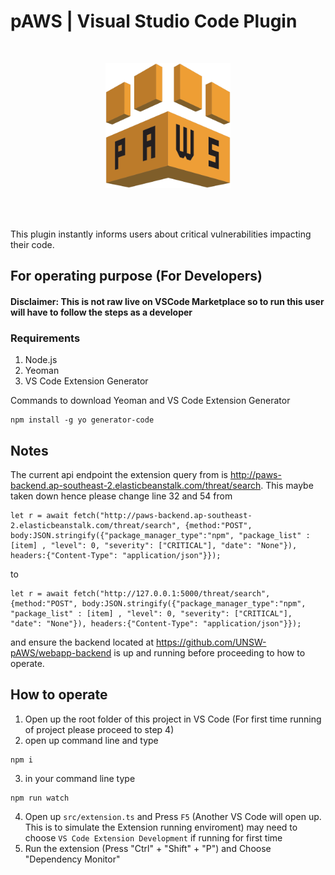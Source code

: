 # pAWS | Visual Studio Code Plugin

<br/>

<p align="center">
  <img width="200" src="./static/logo.png">
</p>


<br/>
<br/>

This plugin instantly informs users about critical vulnerabilities impacting their code.

## For operating purpose (For Developers)
#### Disclaimer: This is not raw live on VSCode Marketplace so to run this user will have to follow the steps as a developer

### Requirements
1. Node.js
2. Yeoman
3. VS Code Extension Generator

Commands to download Yeoman and VS Code Extension Generator
```
npm install -g yo generator-code
```

## Notes

The current api endpoint the extension query from is http://paws-backend.ap-southeast-2.elasticbeanstalk.com/threat/search. This maybe taken down hence please change line 32 and 54 from
```
let r = await fetch("http://paws-backend.ap-southeast-2.elasticbeanstalk.com/threat/search", {method:"POST", body:JSON.stringify({"package_manager_type":"npm", "package_list" : [item] , "level": 0, "severity": ["CRITICAL"], "date": "None"}), headers:{"Content-Type": "application/json"}});
```
to
```
let r = await fetch("http://127.0.0.1:5000/threat/search", {method:"POST", body:JSON.stringify({"package_manager_type":"npm", "package_list" : [item] , "level": 0, "severity": ["CRITICAL"], "date": "None"}), headers:{"Content-Type": "application/json"}});
```
and ensure the backend located at https://github.com/UNSW-pAWS/webapp-backend is up and running before proceeding to how to operate.

## How to operate
1. Open up the root folder of this project in VS Code
(For first time running of project please proceed to step 4)
2. open up command line and type 
```
npm i
```
3. in your command line type 
```
npm run watch
```
4. Open up ```src/extension.ts``` and Press ```F5``` (Another VS Code will open up. This is to simulate the Extension running enviroment) may need to choose ```VS Code Extension Development``` if running for first time
5. Run the extension (Press "Ctrl" + "Shift" + "P") and Choose "Dependency Monitor"

<!-- Please keep the following in case we want to publish our work in the future -->
<!-- # paws-dependecy-checker README

This is the README for your extension "paws-dependecy-checker". After writing up a brief description, we recommend including the following sections.

## Features

Describe specific features of your extension including screenshots of your extension in action. Image paths are relative to this README file.

For example if there is an image subfolder under your extension project workspace:

\!\[feature X\]\(images/feature-x.png\)

> Tip: Many popular extensions utilize animations. This is an excellent way to show off your extension! We recommend short, focused animations that are easy to follow.

## Requirements

If you have any requirements or dependencies, add a section describing those and how to install and configure them.

## Extension Settings

Include if your extension adds any VS Code settings through the `contributes.configuration` extension point.

For example:

This extension contributes the following settings:

* `myExtension.enable`: enable/disable this extension
* `myExtension.thing`: set to `blah` to do something

## Known Issues

Calling out known issues can help limit users opening duplicate issues against your extension.

## Release Notes

Users appreciate release notes as you update your extension.

### 1.0.0

Initial release of ...

### 1.0.1

Fixed issue #.

### 1.1.0

Added features X, Y, and Z.

-----------------------------------------------------------------------------------------------------------
## Following extension guidelines

Ensure that you've read through the extensions guidelines and follow the best practices for creating your extension.

* [Extension Guidelines](https://code.visualstudio.com/api/references/extension-guidelines)

## Working with Markdown

**Note:** You can author your README using Visual Studio Code.  Here are some useful editor keyboard shortcuts:

* Split the editor (`Cmd+\` on macOS or `Ctrl+\` on Windows and Linux)
* Toggle preview (`Shift+CMD+V` on macOS or `Shift+Ctrl+V` on Windows and Linux)
* Press `Ctrl+Space` (Windows, Linux) or `Cmd+Space` (macOS) to see a list of Markdown snippets

### For more information

* [Visual Studio Code's Markdown Support](http://code.visualstudio.com/docs/languages/markdown)
* [Markdown Syntax Reference](https://help.github.com/articles/markdown-basics/)

**Enjoy!** -->
